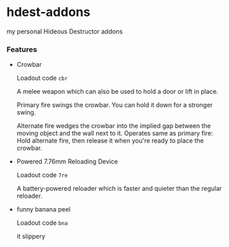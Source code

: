 # hdest-addons

my personal Hideous Destructor addons

### Features
- Crowbar

	Loadout code `cbr`

	A melee weapon which can also be used to hold a door or lift in place.

	Primary fire swings the crowbar.
	You can hold it down for a stronger swing.

	Alternate fire wedges the crowbar into the implied gap between the moving object and the wall next to it.
	Operates same as primary fire: Hold alternate fire, then release it when you're ready to place the crowbar.

- Powered 7.76mm Reloading Device

	Loadout code `7re`

	A battery-powered reloader which is faster and quieter than the regular reloader.

- funny banana peel

	Loadout code `bna`

	it slippery

